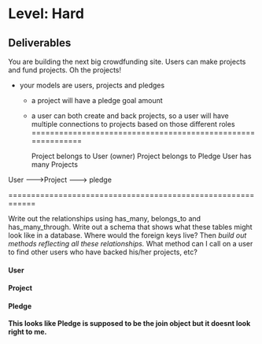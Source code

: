 # Level: Hard

## Deliverables
You are building the next big crowdfunding site. Users can make projects and fund projects. Oh the projects!
- your models are users, projects and pledges
  - a project will have a pledge goal amount
  - a user can both create and back projects, so a user will have multiple connections to projects based on those different roles
============================================================

    Project belongs to User (owner)
    Project belongs to Pledge
    User has many Projects 


User --->Project ---> pledge

============================================================


Write out the relationships using has_many, belongs_to and has_many_through. Write out a schema that shows what these tables might look like in a database. Where would the foreign keys live? Then *build out methods reflecting all these relationships.* What method can I call on a user to find other users who have backed his/her projects, etc?

#### User
<!-- - .highest_pledge
  - returns the user who has made the highest pledge -->
<!-- - .multi_pledger
  - returns all users who have pledged to multiple projects -->
<!-- - .project_creator
  - returns all users who have created a project -->

#### Project
<!-- - .no_pledges
  - returns all projects which have no pledges yet -->
<!-- - .above_goal
  - returns all projects which have met or exceeded their pledge goal -->
<!-- - .most_backers
  - returns the project with the highest number of backers -->

#### Pledge

**This looks like Pledge is supposed to be the join object but it doesnt look right to me.**
<!-- - #project
  - returns the project associated with a particular pledge -->
<!-- - #user
  - returns the user associated with a particular pledge -->
